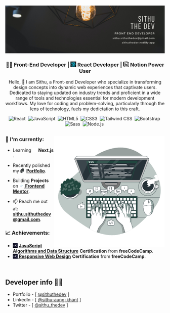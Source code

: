 <!-- Banner -->

![Banner-image](./assets/cover-photos/6.png)

<h3 align="center">
🧑‍💻 Front-End Developer | <img src="./assets/react-logo.png" width="18" height="18"  style="margin-bottom: -2px"> React Developer | <img src="./assets/svgs/Notion-logo.svg" width="18" height="18"  style="margin-bottom: -2px"> Notion Power User
</h3>

<p align="center">
Hello, 👋 I am Sithu, a Front-end Developer who specialize in transforming design concepts into dynamic web experiences that captivate users. Dedicated to staying updated on industry trends and proficient in a wide range of tools and technologies essential for modern development workflows. My love for coding and problem-solving, particularly through the lens of technology, fuels my dedictation to this craft.
</p>

<div align="center">

![React](https://img.shields.io/badge/-React-%23404d59?style=for-the-badge&logo=react)&nbsp;
![JavaScript](https://img.shields.io/badge/Javascript-F7DF1E.svg?style=for-the-badge&logo=javascript&logoColor=black)&nbsp;
![HTML5](https://img.shields.io/badge/-HTML5-E34F26?style=for-the-badge&logo=html5&logoColor=white)&nbsp;
![CSS3](https://img.shields.io/badge/-CSS3-1572B6?style=for-the-badge&logo=css3)&nbsp;
![Tailwind CSS](https://img.shields.io/badge/Tailwind_CSS-38B2AC?style=for-the-badge&logo=tailwind-css&logoColor=white)&nbsp;
![Bootstrap](https://img.shields.io/badge/Bootstrap-563D7C?style=for-the-badge&logo=bootstrap&logoColor=white)&nbsp;
![Sass](https://img.shields.io/badge/-Sass-CC6699?style=for-the-badge&logo=sass&logoColor=white)&nbsp;
![Node.js](https://img.shields.io/badge/Node.js-43853D?style=for-the-badge&logo=node.js&logoColor=white)&nbsp;

<!-- ![Visual Studio Code](https://img.shields.io/badge/-VSCODE-007ACC?style=for-the-badge&&logo=visual-studio-code&logoColor=white)&nbsp;
![GitHub](https://img.shields.io/badge/-GitHub-181717?style=for-the-badge&logo=github)&nbsp;
![Git](https://img.shields.io/badge/-Git-F05032?style=for-the-badge&logo=git&logoColor=white)&nbsp; -->

</div>

##

<a href="https://storyset.com/work" align="right"><img align="right" alt="GIF" src="./assets/svgs/Code typing-bro.svg" width="350px" style="margin-right: 0px;"></a>

<!-- <img align="right" alt="GIF" src="./assets/Code typing-pana (1).svg" width="360px"/> -->
<!-- <img align="right" alt="GIF" src="./assets/Hand coding-bro.svg" width="360px"/> -->
<!-- <img align="right" alt="GIF" src="./assets/JavaScript frameworks-pana.svg" width="360px"/> -->

### 🎯 I'm currently:

- Learning **<img src="./assets/svgs/NEXT.svg" width="15" height="15"  style="margin-bottom: -2px"> Next.js** .

- Recently polished my <img src="./assets/svgs/terminal-left.svg" width="15" height="15"  style="margin-bottom: -2px"> [**Portfolio**](https://sithuthedev.netlify.app/).

- Building **Projects** on [**<img src="./assets/favicon-32x32.png" width="15" height="15" style="margin-bottom: -2px"> Frontend Mentor**](https://www.frontendmentor.io/profile/Sithu-Aung-Khant).

<!-- - Building **Projects** on **Frontend Mentor**. [**🔗Link**](https://www.frontendmentor.io/profile/Sithu-Aung-Khant) -->

<!-- - Focusing on building a **Portfolio Website**. -->

- 📫 Reach me out at: **sithu.sithuthedev@gmail.com**.

### 📈 Achievements:

<!-- --- -->

<!-- - <img src="./assets/svgs/images.png" width="15" height="15" style="margin-bottom: -2px"> [**JavaScript Algorithms and Data Structure**](https://www.freecodecamp.org/certification/sithu_thedev/javascript-algorithms-and-data-structures) **Certification** from **freeCodeCamp**.
- <img src="./assets/svgs/images.png" width="15" height="15" style="margin-bottom: -2px"> [**Responsive Web Design**](https://www.freecodecamp.org/certification/Sithu_Aung_Khant/responsive-web-design) **Certifications** from **freeCodeCamp**. -->

- <img src="./assets/svgs/images.png" width="15" height="15" style="margin-bottom: -2px"> [**JavaScript Algorithms and Data Structure**](https://www.freecodecamp.org/certification/sithu_thedev/javascript-algorithms-and-data-structures) **Certification** from **freeCodeCamp**.
- <img src="./assets/svgs/images.png" width="15" height="15" style="margin-bottom: -2px">[ **Responsive Web Design**](https://www.freecodecamp.org/certification/Sithu_Aung_Khant/responsive-web-design) **Certification** from **freeCodeCamp**.

<br>

<!-- ## 📫 Connect with me:

<div align='center'>

[![Linkedin: Sithu Aung Khant](https://img.shields.io/badge/-linkedin-blue?style=for-the-badge&logo=Linkedin&logoColor=white&link=https://www.linkedin.com/in/sithu-aung-khant-504ba91b5/)](https://www.linkedin.com/in/sithu-aung-khant-504ba91b5/)
[![Twitter: Sithu_AungKhant](https://img.shields.io/badge/Twitter-1DA1F2?style=for-the-badge&logo=twitter&logoColor=white&link=https://twitter.com/Sithu_AungKhant)](https://twitter.com/Sithu_AungKhant)
[![Instagram: sithu-thedev](https://img.shields.io/badge/Instagram-E4405F?style=for-the-badge&logo=instagram&logoColor=white&link=https://www.instagram.com/sithu_thedev/)](https://www.instagram.com/sithu_thedev/)
[![Frontend Mentor](https://img.shields.io/badge/-Frontend%20Mentor-5F3DC4?style=for-the-badge&logo=FrontendMentor&logoColor=white&link=https://www.frontendmentor.io/profile/Sithu-Aung-Khant)](https://www.frontendmentor.io/profile/Sithu-Aung-Khant)
[![FreeCodeCamp](https://img.shields.io/badge/-FreeCodeCamp-0A0A23?style=for-the-badge&logo=FreeCodeCamp&logoColor=white&link=https://www.freecodecamp.org/sithu_thedev)](https://www.freecodecamp.org/sithu_thedev)&nbsp;

</div> -->

## Developer info 🧑‍💻

- Portfolio - [ [@sithuthedev](https://sithuthedev.netlify.app/) ]
- LinkedIn - [ [@sithu-aung-khant](https://linkedin.com/in/sithu-aung-khant) ]
- Twitter - [ [@sithu_thedev](https://twitter.com/sithu_thedev) ]

<!-- <h6 align="center">Show ❤️ by giving 🌟 my repositories!</h6> -->
